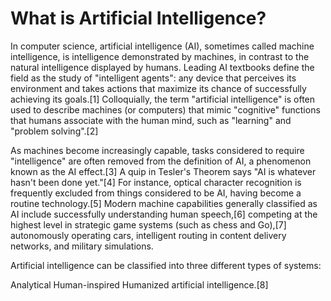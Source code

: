 # What is Artificial Intelligence?

In computer science, artificial intelligence (AI), sometimes called machine intelligence, is intelligence demonstrated by machines, in contrast to the natural intelligence displayed by humans. Leading AI textbooks define the field as the study of "intelligent agents": any device that perceives its environment and takes actions that maximize its chance of successfully achieving its goals.[1] Colloquially, the term "artificial intelligence" is often used to describe machines (or computers) that mimic "cognitive" functions that humans associate with the human mind, such as "learning" and "problem solving".[2]

As machines become increasingly capable, tasks considered to require "intelligence" are often removed from the definition of AI, a phenomenon known as the AI effect.[3] A quip in Tesler's Theorem says "AI is whatever hasn't been done yet."[4] For instance, optical character recognition is frequently excluded from things considered to be AI, having become a routine technology.[5] Modern machine capabilities generally classified as AI include successfully understanding human speech,[6] competing at the highest level in strategic game systems (such as chess and Go),[7] autonomously operating cars, intelligent routing in content delivery networks, and military simulations.

Artificial intelligence can be classified into three different types of systems:

Analytical
Human-inspired
Humanized artificial intelligence.[8]
